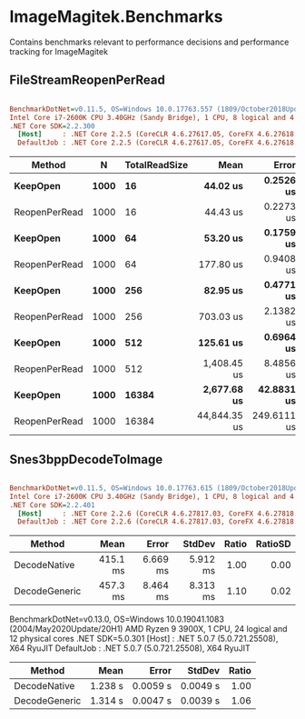 ﻿# ImageMagitek.Benchmarks
Contains benchmarks relevant to performance decisions and performance tracking for ImageMagitek

## FileStreamReopenPerRead
``` ini

BenchmarkDotNet=v0.11.5, OS=Windows 10.0.17763.557 (1809/October2018Update/Redstone5)
Intel Core i7-2600K CPU 3.40GHz (Sandy Bridge), 1 CPU, 8 logical and 4 physical cores
.NET Core SDK=2.2.300
  [Host]     : .NET Core 2.2.5 (CoreCLR 4.6.27617.05, CoreFX 4.6.27618.01), 64bit RyuJIT
  DefaultJob : .NET Core 2.2.5 (CoreCLR 4.6.27617.05, CoreFX 4.6.27618.01), 64bit RyuJIT


```
|        Method |    N | TotalReadSize |         Mean |       Error |      StdDev |
|-------------- |----- |-------------- |-------------:|------------:|------------:|
|      **KeepOpen** | **1000** |            **16** |     **44.02 us** |   **0.2526 us** |   **0.2362 us** |
| ReopenPerRead | 1000 |            16 |     44.43 us |   0.2273 us |   0.1775 us |
|      **KeepOpen** | **1000** |            **64** |     **53.20 us** |   **0.1759 us** |   **0.1559 us** |
| ReopenPerRead | 1000 |            64 |    177.80 us |   0.9408 us |   0.7856 us |
|      **KeepOpen** | **1000** |           **256** |     **82.95 us** |   **0.4771 us** |   **0.4463 us** |
| ReopenPerRead | 1000 |           256 |    703.03 us |   2.1382 us |   2.0001 us |
|      **KeepOpen** | **1000** |           **512** |    **125.61 us** |   **0.6964 us** |   **0.5815 us** |
| ReopenPerRead | 1000 |           512 |  1,408.45 us |   8.4856 us |   7.9375 us |
|      **KeepOpen** | **1000** |         **16384** |  **2,677.68 us** |  **42.8831 us** |  **38.0147 us** |
| ReopenPerRead | 1000 |         16384 | 44,844.35 us | 249.6111 us | 221.2738 us |

## Snes3bppDecodeToImage
``` ini

BenchmarkDotNet=v0.11.5, OS=Windows 10.0.17763.615 (1809/October2018Update/Redstone5)
Intel Core i7-2600K CPU 3.40GHz (Sandy Bridge), 1 CPU, 8 logical and 4 physical cores
.NET Core SDK=2.2.401
  [Host]     : .NET Core 2.2.6 (CoreCLR 4.6.27817.03, CoreFX 4.6.27818.02), 64bit RyuJIT
  DefaultJob : .NET Core 2.2.6 (CoreCLR 4.6.27817.03, CoreFX 4.6.27818.02), 64bit RyuJIT


```
|        Method |     Mean |    Error |   StdDev | Ratio | RatioSD |
|-------------- |---------:|---------:|---------:|------:|--------:|
|  DecodeNative | 415.1 ms | 6.669 ms | 5.912 ms |  1.00 |    0.00 |
| DecodeGeneric | 457.3 ms | 8.464 ms | 8.313 ms |  1.10 |    0.02 |

BenchmarkDotNet=v0.13.0, OS=Windows 10.0.19041.1083 (2004/May2020Update/20H1)
AMD Ryzen 9 3900X, 1 CPU, 24 logical and 12 physical cores
.NET SDK=5.0.301
  [Host]     : .NET 5.0.7 (5.0.721.25508), X64 RyuJIT
  DefaultJob : .NET 5.0.7 (5.0.721.25508), X64 RyuJIT


|        Method |    Mean |    Error |   StdDev | Ratio |
|-------------- |--------:|---------:|---------:|------:|
|  DecodeNative | 1.238 s | 0.0059 s | 0.0049 s |  1.00 |
| DecodeGeneric | 1.314 s | 0.0047 s | 0.0039 s |  1.06 |